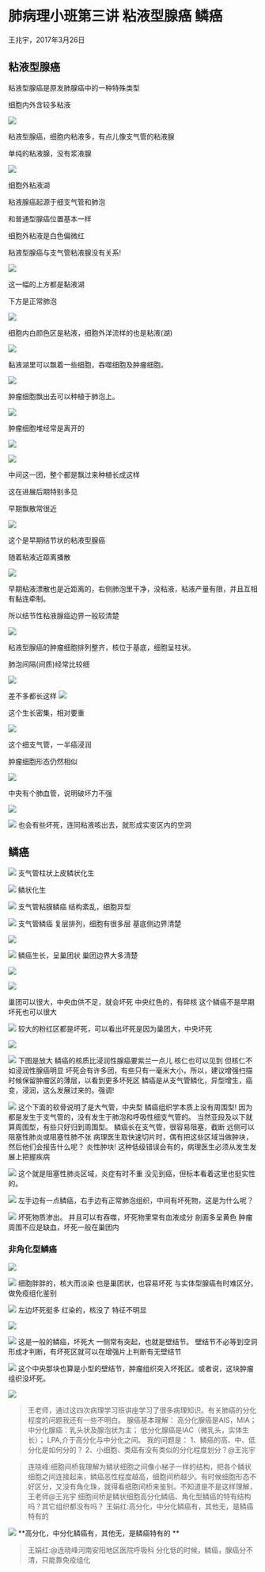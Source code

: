 # 肺病理小班第三讲 粘液型腺癌  鳞癌
王兆宇，2017年3月26日

## 粘液型腺癌

粘液型腺癌是原发肺腺癌中的一种特殊类型

细胞内外含较多粘液

![](./_image/39995772449025523.jpg)

粘液型腺癌，细胞内粘液多，有点儿像支气管的粘液腺

单纯的粘液腺，没有浆液腺

![](./_image/689336705103291566.jpg)

细胞外粘液湖

粘液腺癌起源于细支气管和肺泡

和普通型腺癌位置基本一样

细胞外粘液是白色偏微红

粘液型腺癌与支气管粘液腺没有关系!

![](./_image/526493372896390973.jpg)

这一幅的上方都是黏液湖

下方是正常肺泡

![](./_image/218279503675759544.jpg)

细胞内白颜色区是粘液，细胞外洋流样的也是粘液(湖)

![](./_image/752908520417184983.png)

黏液湖里可以飘着一些细胞，吞噬细胞及肿瘤细胞。

![](./_image/493064197431291803.jpg)

肿瘤细胞飘出去可以种植于肺泡上。

![](./_image/83754135867272686.jpg)

肿瘤细胞堆经常是离开的

![](./_image/474560146429940180.jpg)

![](./_image/333206248264971407.jpg)

中间这一团，整个都是飘过来种植长成这样

这在进展后期特别多见

早期飘散常很近

![](./_image/351161097414337851.jpg)

这个是早期结节状的粘液型腺癌

随着粘液近距离播散

![](./_image/481315483061902839.jpg)

早期粘液漂散也是近距离的，右侧肺泡里干净，没粘液，粘液产量有限，并且互相有黏连牵制。

所以结节性粘液腺癌边界一般较清楚

![](./_image/314722608064116264.jpg)

粘液型腺癌的肿瘤细胞排列整齐，核位于基底，细胞呈柱状。

肺泡间隔(间质)经常比较细

![](./_image/502192951360379306.jpg)

差不多都长这样
![](./_image/641597829139930923.jpg)

这个生长密集，相对要重

![](./_image/58382167996938697.jpg)

这个细支气管，一半癌浸润

肿瘤细胞形态仍然相似

![](./_image/153292078043400735.jpg)

中央有个肺血管，说明破坏力不强

![](./_image/109950409538683230.jpg)

![](./_image/94049650355517675.jpg)
也会有些坏死，连同粘液咳出去，就形成实变区内的空洞

## 鳞癌

![](./_image/771295793036027791.jpg)
支气管柱状上皮鳞状化生

![](./_image/155538138085515290.jpg)
鳞状化生

![](./_image/566455372702301861.jpg)
支气管粘膜鳞癌
结构紊乱，细胞异型

![](./_image/851667859283630449.jpg)
支气管鳞癌
复层排列，细胞有很多层
基底侧边界清楚

![](./_image/914316913203487105.jpg)

![](./_image/881212278202277510.jpg)
鳞癌生长，呈巢团状
巢团边界大多清楚

![](./_image/693421409238475729.jpg)

![](./_image/412756310023132827.jpg)

巢团可以很大，中央血供不足，就会坏死
中央红色的，有碎核
这个鳞癌不是早期
坏死也可以很大

![](./_image/757408191946082514.jpg)
较大的粉红区都是坏死，可以看出坏死是因为巢团大，中央坏死


![](./_image/208891934648794164.jpg)

![](./_image/283911015144945232.jpg)
下图是放大
鳞癌的核质比浸润性腺癌要紫兰一点儿
核仁也可以见到
但核仁不如浸润性腺癌明显
坏死会有许多团，有些只有一毫米大小，所以，建议增强扫描时候保留肿瘤区的薄层，以看到更多坏死区
鳞癌是从支气管鳞化，异型增生，癌变，浸润，这么发展过来的。强调!

![](./_image/549096946312833283.jpg)
这个下面的软骨说明了是大气管，中央型
鳞癌组织学本质上没有周围型!
因为都是发生于支气管的，没有发生于肺泡和呼吸性细支气管的。
当然亚段及以下就算周围型，有些只好归到周围型。
鳞癌长在支气管，很容易阻塞，截断
远侧可以阻塞性肺炎或阻塞性肺不张
病理医生取快速切片时，偶有把这些区域当做肿块，然后他们会报告什么呢？
炎性肿块!
这种低级错误会有的，病理医生必须从发生发展上把握疾病

![](./_image/321998603659619792.jpg)
这个就是阻塞性肺炎区域，炎症有时不重
没见到癌，但标本看着这里也挺实性的。

![](./_image/521604400371668325.jpg)
左手边有一点鳞癌，右手边有正常肺泡组织，中间有坏死物，这是为什么呢？

![](./_image/725978705705546377.jpg)
坏死物质渗出。
并且可以有吞噬，坏死物里常有血液成分
剖面多呈黄色
肿瘤周围不应是缺血，坏死一般在巢团内

### 非角化型鳞癌

![](./_image/431847355052433032.jpg)

![](./_image/537498938936378508.jpg)
细胞胖胖的，核大而淡染
也是巢团状，也容易坏死
与实体型腺癌有时难区分，做免疫组化鉴别

![](./_image/122858042033216429.jpg)
左边坏死挺多
红染的，核没了
特征不明显

![](./_image/624898341876139639.jpg)

![](./_image/175169546315848312.jpg)
这是一般的鳞癌，坏死大
一侧常有突起，也就是壁结节。
壁结节不必等到空洞形成才判断，有坏死区就可以在增强片上判断有无壁结节

![](./_image/344800139584549243.jpg)
这个中央那块也算是小型的壁结节，肿瘤组织突入坏死区。或者说，这块肿瘤组织没坏死。

![](./_image/317831975216749890.jpg)

> 王老师，通过这四次病理学习班讲座学习了很多病理知识。有关肺癌的分化程度的问题我还有一些不明白。
腺癌基本理解：
高分化腺癌是AIS，MIA；
中分化腺癌：乳头状及腺泡状为主；
低分化腺癌是IAC（微乳头，实体生长）；
LPA,介于高分化与中分化之间。
我的问题是：
1、鳞癌的高、中、低分化是如何分的？
2、小细胞、类癌有没有类似的分化程度划分？@王兆宇 

> 连晓峰:细胞间桥我理解为鳞状细胞之间像小梯子一样的结构，把各个鳞状细胞之间连接起来，鳞癌恶性程度越高，细胞间桥越少。有时候细胞形态不好区分，又没有角化珠，就得看细胞间桥来鉴别。不知道是不是这样理解，王老师@王兆宇 细胞间桥是鳞状细胞️高分化鳞癌、角化型鳞癌的特有结构吗？其它组织都没有吗？
> 王娟红:高分化，中分化鳞癌有，其他无，是鳞癌特有的
> 

![](./_image/797718330812752305.jpg)
**高分化，中分化鳞癌有，其他无，是鳞癌特有的 **
> 王娟红:@连晓峰河南安阳地区医院呼吸科 分化低的时候，鳞癌，腺癌分不清，只能靠免疫组化
> 
